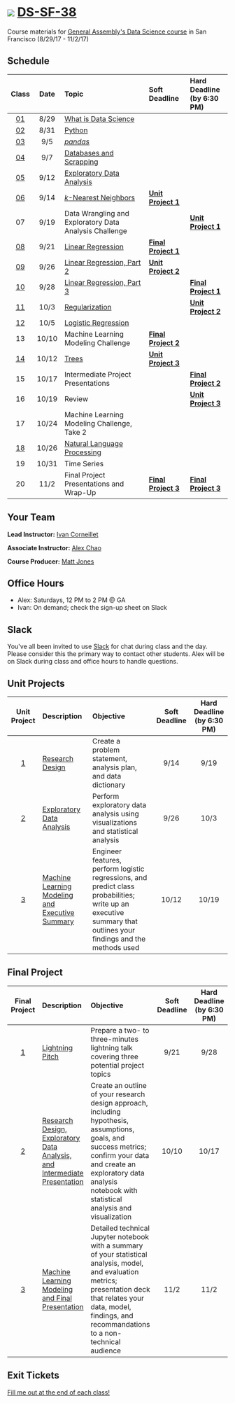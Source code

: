 # ![](https://ga-dash.s3.amazonaws.com/production/assets/logo-9f88ae6c9c3871690e33280fcf557f33.png) [DS-SF-38](https://github.com/ga-students/DS-SF-38)

Course materials for [General Assembly's Data Science course](https://generalassemb.ly/education/data-science/san-francisco) in San Francisco (8/29/17 - 11/2/17)

## Schedule

| Class | Date | Topic | Soft Deadline | Hard Deadline<br/>(by 6:30 PM) |
|:---:|:---:|:---|:---|:---|
| [01](./classes/01) | 8/29 | [What is Data Science](./classes/01) | | |
| [02](./classes/02) | 8/31 | [Python](./classes/02) | | |
| [03](./classes/03) | 9/5 | [_pandas_](./classes/03) | | |
| [04](./classes/04) | 9/7 | [Databases and Scrapping](./classes/04) | | |
| [05](./classes/05) | 9/12 | [Exploratory Data Analysis](./classes/05) | | |
| [06](./classes/06) | 9/14 | [_k_-Nearest Neighbors](./classes/06) | **[Unit Project 1](./unit-project/1)** | |
| 07 | 9/19 | Data Wrangling and Exploratory Data Analysis Challenge | | **[Unit Project 1](./unit-project/1)** |
| [08](./classes/08) | 9/21 | [Linear Regression](./classes/08) | **[Final Project 1](./final-project/1)** | |
| [09](./classes/09) | 9/26 | [Linear Regression, Part 2](./classes/09) | **[Unit Project 2](./unit-project/2)** | |
| [10](./classes/10) | 9/28 | [Linear Regression, Part 3](./classes/10) | | **[Final Project 1](./final-project/1)** |
| [11](./classes/11) | 10/3 | [Regularization](./classes/11) | | **[Unit Project 2](./unit-project/2)** |
| [12](./classes/12) | 10/5 | [Logistic Regression](./classes/12) | | |
| 13 | 10/10 | Machine Learning Modeling Challenge | **[Final Project 2](./final-project/2)** | |
| [14](./classes/14) | 10/12 | [Trees](./classes/14) | **[Unit Project 3](./unit-project/3)** | |
| 15 | 10/17 | Intermediate Project Presentations | | **[Final Project 2](./final-project/2)** |
| 16 | 10/19 | Review | | **[Unit Project 3](./unit-project/3)** |
| 17 | 10/24 | Machine Learning Modeling Challenge, Take 2 | | |
| [18](./classes/18) | 10/26 | [Natural Language Processing](./classes/18) | | |
| 19 | 10/31 | Time Series | | |
| 20 | 11/2 | Final Project Presentations and Wrap-Up | **[Final Project 3](./final-project/3)** | **[Final Project 3](./final-project/3)** |

## Your Team

**Lead Instructor:** [Ivan Corneillet](mailto:ivan@paspeur.com)

**Associate Instructor:** [Alex Chao](mailto:alexchao56@gmail.com)

**Course Producer:** [Matt Jones](mailto:matthew.jones@generalassemb.ly)

## Office Hours

- Alex: Saturdays, 12 PM to 2 PM @ GA
- Ivan: On demand; check the sign-up sheet on Slack

## Slack

You've all been invited to use [Slack](https://ds-sf-38.slack.com) for chat during class and the day.  Please consider this the primary way to contact other students.  Alex will be on Slack during class and office hours to handle questions.

## Unit Projects

| Unit Project | Description | Objective | Soft Deadline | Hard Deadline<br/>(by 6:30 PM) |
|:---:|:---|:---|:---:|:---:|
| [1](./unit-project/1) | [Research Design](./unit-project/1) | Create a problem statement, analysis plan, and data dictionary | 9/14 | 9/19 |
| [2](./unit-project/2) | [Exploratory Data Analysis](./unit-project/2) | Perform exploratory data analysis using visualizations and statistical analysis | 9/26 | 10/3 |
| [3](./unit-project/3) | [Machine Learning Modeling and Executive Summary](./unit-project/3) | Engineer features, perform logistic regressions, and predict class probabilities; write up an executive summary that outlines your findings and the methods used | 10/12 | 10/19 |

## Final Project

| Final Project | Description | Objective | Soft Deadline | Hard Deadline<br/>(by 6:30 PM) |
|:---:|:---|:---|:---:|:---:|
| [1](./final-project/1) | [Lightning Pitch](./final-project/1) | Prepare a two- to three-minutes lightning talk covering three potential project topics | 9/21 | 9/28 |
| [2](./final-project/2) | [Research Design, Exploratory Data Analysis, and Intermediate Presentation](./final-project/2) | Create an outline of your research design approach, including hypothesis, assumptions, goals, and success metrics; confirm your data and create an exploratory data analysis notebook with statistical analysis and visualization | 10/10 | 10/17 |
| [3](./final-project/3) | [Machine Learning Modeling and Final Presentation](./final-project/3) | Detailed technical Jupyter notebook with a summary of your statistical analysis, model, and evaluation metrics; presentation deck that relates your data, model, findings, and recommandations to a non-technical audience | 11/2 | 11/2 |

## Exit Tickets

[Fill me out at the end of each class!](http://tinyurl.com/ds-sf-38)
